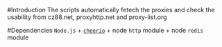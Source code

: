 #Introduction
The scripts automatically fetech the proxies and check the usability from
cz88.net, proxyhttp.net and proxy-list.org

#Dependencies
```Node.js``` + [```cheerio```](https://github.com/cheeriojs/cheerio) + node
```http``` module + node ```redis``` module
